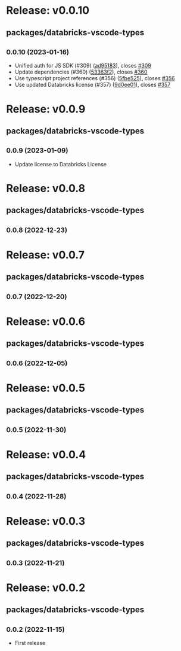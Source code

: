 # Release: v0.0.10

## packages/databricks-vscode-types

## <small>0.0.10 (2023-01-16)</small>

-   Unified auth for JS SDK (#309) ([ad95183](https://github.com/databricks/databricks-vscode/commit/ad95183)), closes [#309](https://github.com/databricks/databricks-vscode/issues/309)
-   Update dependencies (#360) ([53363f2](https://github.com/databricks/databricks-vscode/commit/53363f2)), closes [#360](https://github.com/databricks/databricks-vscode/issues/360)
-   Use typescript project references (#356) ([5fbe525](https://github.com/databricks/databricks-vscode/commit/5fbe525)), closes [#356](https://github.com/databricks/databricks-vscode/issues/356)
-   Use updated Databricks license (#357) ([9d0ee01](https://github.com/databricks/databricks-vscode/commit/9d0ee01)), closes [#357](https://github.com/databricks/databricks-vscode/issues/357)

# Release: v0.0.9

## packages/databricks-vscode-types

## <small>0.0.9 (2023-01-09)</small>

-   Update license to Databricks License

# Release: v0.0.8

## packages/databricks-vscode-types

## <small>0.0.8 (2022-12-23)</small>

# Release: v0.0.7

## packages/databricks-vscode-types

## <small>0.0.7 (2022-12-20)</small>

# Release: v0.0.6

## packages/databricks-vscode-types

## <small>0.0.6 (2022-12-05)</small>

# Release: v0.0.5

## packages/databricks-vscode-types

## <small>0.0.5 (2022-11-30)</small>

# Release: v0.0.4

## packages/databricks-vscode-types

## <small>0.0.4 (2022-11-28)</small>

# Release: v0.0.3

## packages/databricks-vscode-types

## <small>0.0.3 (2022-11-21)</small>

# Release: v0.0.2

## packages/databricks-vscode-types

## <small>0.0.2 (2022-11-15)</small>

-   First release
